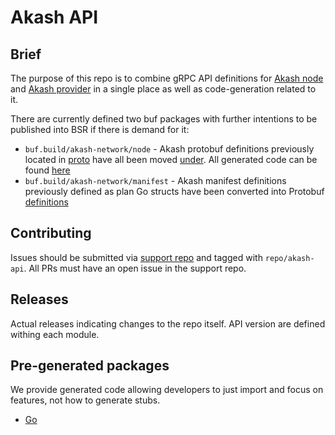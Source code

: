 # Akash API

## Brief
The purpose of this repo is to combine gRPC API definitions for [Akash node](https://github.com/akash-network/node)
and [Akash provider](https://github.com/akash-network/provider) in a single place as well as code-generation related to it.

There are currently defined two buf packages with further intentions to be published into BSR if there is demand for it:
 - `buf.build/akash-network/node` - Akash protobuf definitions previously located in [proto](https://github.com/akash-network/node/tree/master/proto/akash)
have all been moved [under](./proto/node/akash). All generated code can be found [here](./go/node)
 - `buf.build/akash-network/manifest` - Akash manifest definitions previously defined as plan Go structs have been converted into Protobuf [definitions](./proto/provider/akash)

## Contributing

Issues should be submitted via [support repo](https://github.com/akash-network/support/issues) and tagged with `repo/akash-api`.
All PRs must have an open issue in the support repo.

## Releases

Actual releases indicating changes to the repo itself. API version are defined withing each module.

## Pre-generated packages

We provide generated code allowing developers to just import and focus on features, not how to generate stubs.
- [Go](./go)
